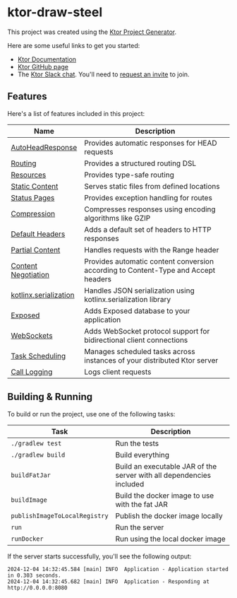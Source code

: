 # ktor-draw-steel

This project was created using the [Ktor Project Generator](https://start.ktor.io).

Here are some useful links to get you started:

- [Ktor Documentation](https://ktor.io/docs/home.html)
- [Ktor GitHub page](https://github.com/ktorio/ktor)
- The [Ktor Slack chat](https://app.slack.com/client/T09229ZC6/C0A974TJ9). You'll need
  to [request an invite](https://surveys.jetbrains.com/s3/kotlin-slack-sign-up) to join.

## Features

Here's a list of features included in this project:

| Name                                                                   | Description                                                                        |
|------------------------------------------------------------------------|------------------------------------------------------------------------------------|
| [AutoHeadResponse](https://start.ktor.io/p/auto-head-response)         | Provides automatic responses for HEAD requests                                     |
| [Routing](https://start.ktor.io/p/routing)                             | Provides a structured routing DSL                                                  |
| [Resources](https://start.ktor.io/p/resources)                         | Provides type-safe routing                                                         |
| [Static Content](https://start.ktor.io/p/static-content)               | Serves static files from defined locations                                         |
| [Status Pages](https://start.ktor.io/p/status-pages)                   | Provides exception handling for routes                                             |
| [Compression](https://start.ktor.io/p/compression)                     | Compresses responses using encoding algorithms like GZIP                           |
| [Default Headers](https://start.ktor.io/p/default-headers)             | Adds a default set of headers to HTTP responses                                    |
| [Partial Content](https://start.ktor.io/p/partial-content)             | Handles requests with the Range header                                             |
| [Content Negotiation](https://start.ktor.io/p/content-negotiation)     | Provides automatic content conversion according to Content-Type and Accept headers |
| [kotlinx.serialization](https://start.ktor.io/p/kotlinx-serialization) | Handles JSON serialization using kotlinx.serialization library                     |
| [Exposed](https://start.ktor.io/p/exposed)                             | Adds Exposed database to your application                                          |
| [WebSockets](https://start.ktor.io/p/ktor-websockets)                  | Adds WebSocket protocol support for bidirectional client connections               |
| [Task Scheduling](https://start.ktor.io/p/ktor-server-task-scheduling) | Manages scheduled tasks across instances of your distributed Ktor server           |
| [Call Logging](https://start.ktor.io/p/call-logging)                   | Logs client requests                                                               |

## Building & Running

To build or run the project, use one of the following tasks:

| Task                          | Description                                                          |
|-------------------------------|----------------------------------------------------------------------|
| `./gradlew test`              | Run the tests                                                        |
| `./gradlew build`             | Build everything                                                     |
| `buildFatJar`                 | Build an executable JAR of the server with all dependencies included |
| `buildImage`                  | Build the docker image to use with the fat JAR                       |
| `publishImageToLocalRegistry` | Publish the docker image locally                                     |
| `run`                         | Run the server                                                       |
| `runDocker`                   | Run using the local docker image                                     |

If the server starts successfully, you'll see the following output:

```
2024-12-04 14:32:45.584 [main] INFO  Application - Application started in 0.303 seconds.
2024-12-04 14:32:45.682 [main] INFO  Application - Responding at http://0.0.0.0:8080
```

